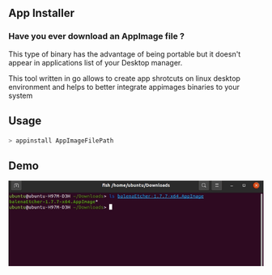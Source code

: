 ## App Installer

### Have you ever download an **AppImage** file ?

This type of binary has the advantage of being portable but it doesn't appear in applications list of your Desktop manager.

This tool written in go allows to create app shrotcuts on linux desktop environment and helps to better integrate appimages binaries to your system 

## Usage

```sh
> appinstall AppImageFilePath
```
## Demo
![](https://github.com/Drosaca/appImageInstaller/blob/main/assets/demo.gif)
